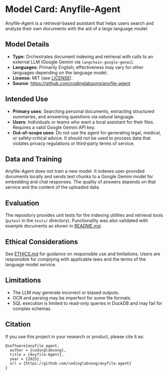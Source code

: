 # Model Card: Anyfile-Agent

Anyfile-Agent is a retrieval-based assistant that helps users search and analyze their own documents with the aid of a large language model.

## Model Details
- **Type**: Orchestrates document indexing and retrieval with calls to an external LLM (Google Gemini via `langchain-google-genai`).
- **Languages**: Primarily English; effectiveness may vary for other languages depending on the language model.
- **License**: MIT (see [LICENSE](LICENSE)).
- **Source**: <https://github.com/codinglabsong/anyfile-agent>

## Intended Use
- **Primary uses**: Searching personal documents, extracting structured summaries, and answering questions via natural language.
- **Users**: Individuals or teams who want a local assistant for their files. Requires a valid Google Gemini API key.
- **Out-of-scope uses**: Do not use the agent for generating legal, medical, or safety‑critical advice. It should not be used to process data that violates privacy regulations or third‑party terms of service.

## Data and Training
Anyfile-Agent does not train a new model. It indexes user-provided documents locally and sends text chunks to a Google Gemini model for embedding and chat responses. The quality of answers depends on that service and the content of the uploaded data.

## Evaluation
The repository provides unit tests for the indexing utilities and retrieval tools (`pytest` in the `tests/` directory). Functionality was also validated with example documents as shown in [README.md](README.md).

## Ethical Considerations
See [ETHICS.md](ETHICS.md) for guidance on responsible use and limitations. Users are responsible for complying with applicable laws and the terms of the language model service.

## Limitations
- The LLM may generate incorrect or biased outputs.
- OCR and parsing may be imperfect for some file formats.
- SQL execution is limited to read-only queries in DuckDB and may fail for complex schemas.

## Citation
If you use this project in your research or product, please cite it as:
```
@software{anyfile_agent,
  author = {codinglabsong},
  title = {Anyfile-Agent},
  year = {2025},
  url = {https://github.com/codinglabsong/anyfile-agent}
}
```